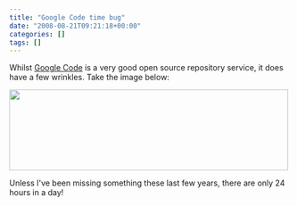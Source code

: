 ```yaml
---
title: "Google Code time bug"
date: "2008-08-21T09:21:18+00:00"
categories: []
tags: []
---
```


Whilst <a href="http://code.google.com/">Google Code</a> is a very good open source repository service, it does have a few wrinkles. Take the image below:

<a href="http://techteapot.com/wp-content/uploads/2008/08/google-code-time-bug.jpg"><img class="aligncenter size-full wp-image-528" title="google-code-time-bug" src="http://techteapot.com/wp-content/uploads/2008/08/google-code-time-bug.jpg" alt="" width="500" height="145" /></a>

Unless I've been missing something these last few years, there are only 24 hours in a day!
